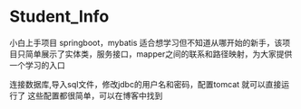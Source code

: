 # Student_Info
小白上手项目 springboot，mybatis
适合想学习但不知道从哪开始的新手，该项目只简单展示了实体类，服务接口，mapper之间的联系和路径映射，为大家提供一个学习的入口


连接数据库,导入sql文件，修改jdbc的用户名和密码，配置tomcat 就可以直接运行了
这些配置都很简单，可以在博客中找到


